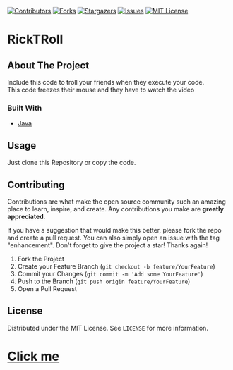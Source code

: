 [![Contributors][contributors-shield]][contributors-url]
[![Forks][forks-shield]][forks-url]
[![Stargazers][stars-shield]][stars-url]
[![Issues][issues-shield]][issues-url]
[![MIT License][license-shield]][license-url]

# RickTRoll

## About The Project
Include this code to troll your friends when they execute your code.  
This code freezes their mouse and they have to watch the video

### Built With

* [Java](https://www.java.com/)

## Usage

Just clone this Repository or copy the code.
## Contributing

Contributions are what make the open source community such an amazing place to learn, inspire, and create. Any contributions you make are **greatly appreciated**.

If you have a suggestion that would make this better, please fork the repo and create a pull request. You can also simply open an issue with the tag "enhancement".
Don't forget to give the project a star! Thanks again!

1. Fork the Project
2. Create your Feature Branch (`git checkout -b feature/YourFeature`)
3. Commit your Changes (`git commit -m 'Add some YourFeature'`)
4. Push to the Branch (`git push origin feature/YourFeature`)
5. Open a Pull Request

## License

Distributed under the MIT License. See `LICENSE` for more information.

# [Click me](https://www.youtube.com/watch?v=dQw4w9WgXcQ)

[contributors-shield]: https://img.shields.io/github/contributors/toiletcoders/RickTRoll.svg
[contributors-url]: https://github.com/toiletcoders/RickTRoll/graphs/contributors
[forks-shield]: https://img.shields.io/github/forks/toiletcoders/RickTRoll.svg
[forks-url]: https://github.com/toiletcoders/RickTRoll/network/members
[stars-shield]: https://img.shields.io/github/stars/toiletcoders/RickTRoll.svg
[stars-url]: https://github.com/toiletcoders/RickTRoll/stargazers
[issues-shield]: https://img.shields.io/github/issues/toiletcoders/RickTRoll.svg
[issues-url]: https://github.com/toiletcoders/RickTRoll/issues
[license-shield]: https://img.shields.io/github/license/toiletcoders/RickTRoll.svg
[license-url]: https://github.com/toiletcoders/RickTRoll/blob/master/LICENSE
